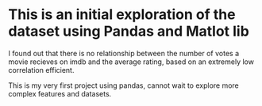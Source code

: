# This is an initial exploration of the dataset using Pandas and Matlot lib
I found out that there is no relationship between the number of votes a movie recieves on imdb and the average rating, based on an extremely low correlation efficient.

This is my very first project using pandas, cannot wait to explore more complex features and datasets.
